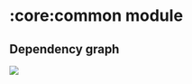 # :core:common module
## Dependency graph
<img src="https://github.com/iamoscarliang/spotify-clone/blob/master/images/dep-graphs/dep_graph_core_common.png">